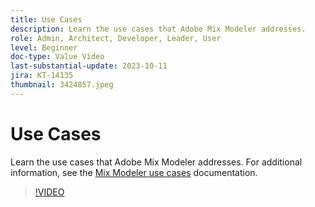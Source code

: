 ```yaml
---
title: Use Cases
description: Learn the use cases that Adobe Mix Modeler addresses.
role: Admin, Architect, Developer, Leader, User
level: Beginner
doc-type: Value Video
last-substantial-update: 2023-10-11
jira: KT-14135
thumbnail: 3424857.jpeg
---
```


# Use Cases

Learn the use cases that Adobe Mix Modeler addresses. For additional information, see the [Mix Modeler use cases](https://experienceleague.adobe.com/docs/mix-modeler/using/get-started/workflow.html) documentation.

>[!VIDEO](https://video.tv.adobe.com/v/3424857?learn=on)